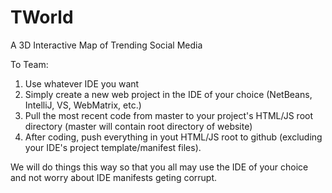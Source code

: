 # TWorld
A 3D Interactive Map of Trending Social Media

To Team:

1. Use whatever IDE you want
2. Simply create a new web project in the IDE of your choice (NetBeans, IntelliJ, VS, WebMatrix, etc.)
3. Pull the most recent code from master to your project's HTML/JS root directory (master will contain root directory of website)
4. After coding, push everything in yout HTML/JS root to github (excluding your IDE's project template/manifest files).

We will do things this way so that you all may use the IDE of your choice and not worry about IDE manifests geting corrupt.
